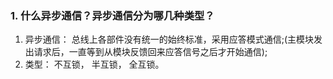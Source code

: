 ### 1. 什么异步通信？异步通信分为哪几种类型？
1. 异步通信： 总线上各部件没有统一的始终标准，采用应答模式通信;(主模块发出请求后，一直等到从模块反馈回来应答信号之后才开始通信);
2. 类型： 不互锁， 半互锁， 全互锁。
